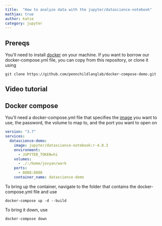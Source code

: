 ```yaml
---
title:  "How to analyze data with the jupyter/datascience-notebook"
mathjax: true
author: katie
category: jupyter
---
```


## Prereqs

You'll need to install [docker](https://docs.docker.com/get-docker/) on your machine. If you want to borrow our docker-compose.yml file, you can copy from this repository, or clone it using 

```
git clone https://github.com/pennchildlanglab/docker-compose-demo.git
```

## Video tutorial


## Docker compose

You'll need a docker-compose.yml file that specifies the [image](https://hub.docker.com/r/jupyter/datascience-notebook/) you want to use, the password, the volume to map to, and the port you want to open on

```yml
version: "3.7"
services: 
  datascience-demo:
    image: jupyter/datascience-notebook:r-4.0.3
    environment: 
      - JUPYTER_TOKEN=hi
    volumes:
      - ./:/home/jovyan/work
    ports: 
      - 8888:8888
    container_name: datascience-demo

```

To bring up the container, navigate to the folder that contains the docker-compose.yml file and use

```
docker-compose up -d --build
```

To bring it down, use

```
docker-compose down
```
